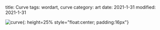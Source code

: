 title: Curve
tags: wordart, curve
category: art
date: 2021-1-31
modified: 2021-1-31

![curve]({static}/images/IMG_2413.PNG){: height=25% style="float:center; padding:16px"}



